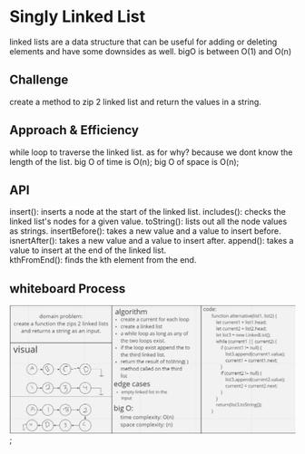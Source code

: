 # Singly Linked List
<!-- Short summary or background information -->
linked lists are a data structure that can be useful for adding or deleting elements and have some downsides as well.
bigO is between O(1) and O(n)

## Challenge
<!-- Description of the challenge -->
create a method to zip 2 linked list and return the values in a string.  
## Approach & Efficiency
<!-- What approach did you take? Why? What is the Big O space/time for this approach? -->
while loop to traverse the linked list. as for why? because we dont know the length of the list.
big O of time is O(n);
big O of space is O(n);

## API
<!-- Description of each method publicly available to your Linked List -->
insert(): inserts a node at the start of the linked list.
includes(): checks the linked list's nodes for a given value.
toString(): lists out all the node values as strings.
insertBefore(): takes a new value and a value to insert before.
isnertAfter(): takes a new value and a value to insert after.
append(): takes a value to insert at the end of the linked list.  
kthFromEnd(): finds the kth element from the end.  
## whiteboard Process  
![whiteboard](./whiteboard.JPG);



